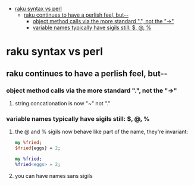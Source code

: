- [raku syntax vs perl](#org237115d)
  - [raku continues to have a perlish feel, but--](#org89c0b58)
    - [object method calls via the more standard ".", not the "->"](#org1d8f059)
    - [variable names typically have sigils still: $, @, %](#org552a689)


<a id="org237115d"></a>

# raku syntax vs perl


<a id="org89c0b58"></a>

## raku continues to have a perlish feel, but--


<a id="org1d8f059"></a>

### object method calls via the more standard ".", not the "->"

1.  string concationation is now "~" not "."


<a id="org552a689"></a>

### variable names typically have sigils still: $, @, %

1.  the @ and % sigils now behave like part of the name, they're invariant:

    ```perl
    my %fried;
    $fried{eggs} = 2;
    ```
    
    ```raku
    my %fried;
    %fried<eggs> = 2;
    ```

2.  you can have names sans sigils
